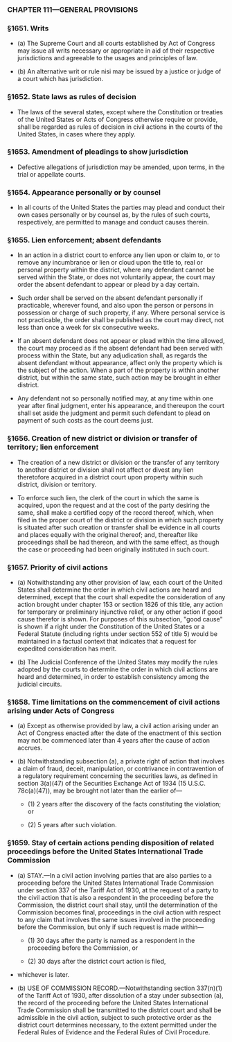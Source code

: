 ### **CHAPTER 111—GENERAL PROVISIONS**

### §1651. Writs
* (a) The Supreme Court and all courts established by Act of Congress may issue all writs necessary or appropriate in aid of their respective jurisdictions and agreeable to the usages and principles of law.

* (b) An alternative writ or rule nisi may be issued by a justice or judge of a court which has jurisdiction.

### §1652. State laws as rules of decision
* The laws of the several states, except where the Constitution or treaties of the United States or Acts of Congress otherwise require or provide, shall be regarded as rules of decision in civil actions in the courts of the United States, in cases where they apply.

### §1653. Amendment of pleadings to show jurisdiction
* Defective allegations of jurisdiction may be amended, upon terms, in the trial or appellate courts.

### §1654. Appearance personally or by counsel
* In all courts of the United States the parties may plead and conduct their own cases personally or by counsel as, by the rules of such courts, respectively, are permitted to manage and conduct causes therein.

### §1655. Lien enforcement; absent defendants
* In an action in a district court to enforce any lien upon or claim to, or to remove any incumbrance or lien or cloud upon the title to, real or personal property within the district, where any defendant cannot be served within the State, or does not voluntarily appear, the court may order the absent defendant to appear or plead by a day certain.

* Such order shall be served on the absent defendant personally if practicable, wherever found, and also upon the person or persons in possession or charge of such property, if any. Where personal service is not practicable, the order shall be published as the court may direct, not less than once a week for six consecutive weeks.

* If an absent defendant does not appear or plead within the time allowed, the court may proceed as if the absent defendant had been served with process within the State, but any adjudication shall, as regards the absent defendant without appearance, affect only the property which is the subject of the action. When a part of the property is within another district, but within the same state, such action may be brought in either district.

* Any defendant not so personally notified may, at any time within one year after final judgment, enter his appearance, and thereupon the court shall set aside the judgment and permit such defendant to plead on payment of such costs as the court deems just.

### §1656. Creation of new district or division or transfer of territory; lien enforcement
* The creation of a new district or division or the transfer of any territory to another district or division shall not affect or divest any lien theretofore acquired in a district court upon property within such district, division or territory.

* To enforce such lien, the clerk of the court in which the same is acquired, upon the request and at the cost of the party desiring the same, shall make a certified copy of the record thereof, which, when filed in the proper court of the district or division in which such property is situated after such creation or transfer shall be evidence in all courts and places equally with the original thereof; and, thereafter like proceedings shall be had thereon, and with the same effect, as though the case or proceeding had been originally instituted in such court.

### §1657. Priority of civil actions
* (a) Notwithstanding any other provision of law, each court of the United States shall determine the order in which civil actions are heard and determined, except that the court shall expedite the consideration of any action brought under chapter 153 or section 1826 of this title, any action for temporary or preliminary injunctive relief, or any other action if good cause therefor is shown. For purposes of this subsection, "good cause" is shown if a right under the Constitution of the United States or a Federal Statute (including rights under section 552 of title 5) would be maintained in a factual context that indicates that a request for expedited consideration has merit.

* (b) The Judicial Conference of the United States may modify the rules adopted by the courts to determine the order in which civil actions are heard and determined, in order to establish consistency among the judicial circuits.

### §1658. Time limitations on the commencement of civil actions arising under Acts of Congress
* (a) Except as otherwise provided by law, a civil action arising under an Act of Congress enacted after the date of the enactment of this section may not be commenced later than 4 years after the cause of action accrues.

* (b) Notwithstanding subsection (a), a private right of action that involves a claim of fraud, deceit, manipulation, or contrivance in contravention of a regulatory requirement concerning the securities laws, as defined in section 3(a)(47) of the Securities Exchange Act of 1934 (15 U.S.C. 78c(a)(47)), may be brought not later than the earlier of—

  * (1) 2 years after the discovery of the facts constituting the violation; or

  * (2) 5 years after such violation.

### §1659. Stay of certain actions pending disposition of related proceedings before the United States International Trade Commission
* (a) STAY.—In a civil action involving parties that are also parties to a proceeding before the United States International Trade Commission under section 337 of the Tariff Act of 1930, at the request of a party to the civil action that is also a respondent in the proceeding before the Commission, the district court shall stay, until the determination of the Commission becomes final, proceedings in the civil action with respect to any claim that involves the same issues involved in the proceeding before the Commission, but only if such request is made within—

  * (1) 30 days after the party is named as a respondent in the proceeding before the Commission, or

  * (2) 30 days after the district court action is filed,


* whichever is later.

* (b) USE OF COMMISSION RECORD.—Notwithstanding section 337(n)(1) of the Tariff Act of 1930, after dissolution of a stay under subsection (a), the record of the proceeding before the United States International Trade Commission shall be transmitted to the district court and shall be admissible in the civil action, subject to such protective order as the district court determines necessary, to the extent permitted under the Federal Rules of Evidence and the Federal Rules of Civil Procedure.